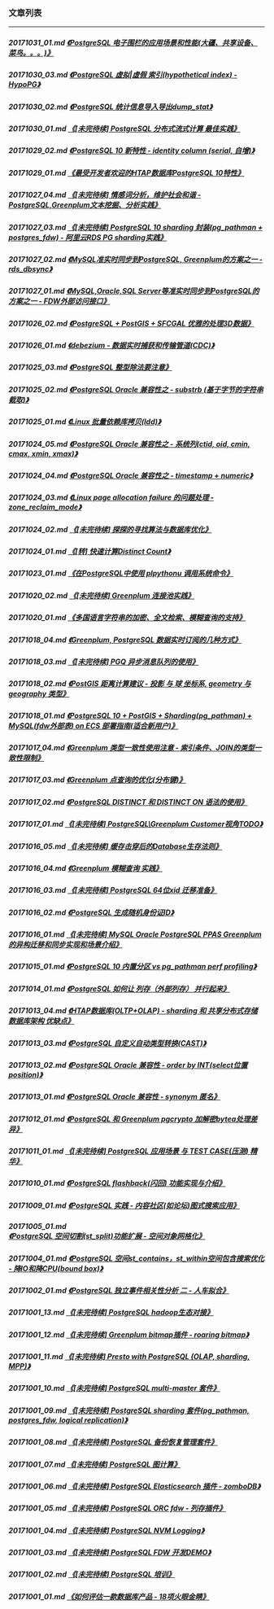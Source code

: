 ### 文章列表  
----  
##### 20171031_01.md   [《PostgreSQL 电子围栏的应用场景和性能(大疆、共享设备、菜鸟。。。)》](20171031_01.md)  
##### 20171030_03.md   [《PostgreSQL 虚拟|虚假 索引(hypothetical index) - HypoPG》](20171030_03.md)  
##### 20171030_02.md   [《PostgreSQL 统计信息导入导出dump_stat》](20171030_02.md)  
##### 20171030_01.md   [《[未完待续] PostgreSQL 分布式流式计算 最佳实践》](20171030_01.md)  
##### 20171029_02.md   [《PostgreSQL 10 新特性 - identity column (serial, 自增)》](20171029_02.md)  
##### 20171029_01.md   [《最受开发者欢迎的HTAP数据库PostgreSQL 10特性》](20171029_01.md)  
##### 20171027_04.md   [《[未完待续] 情感词分析，维护社会和谐 - PostgreSQL,Greenplum文本挖掘、分析实践》](20171027_04.md)  
##### 20171027_03.md   [《[未完待续] PostgreSQL 10 sharding 封装(pg_pathman + postgres_fdw) - 阿里云RDS PG sharding实践》](20171027_03.md)  
##### 20171027_02.md   [《MySQL准实时同步到PostgreSQL, Greenplum的方案之一 - rds_dbsync》](20171027_02.md)  
##### 20171027_01.md   [《MySQL,Oracle,SQL Server等准实时同步到PostgreSQL的方案之一 - FDW外部访问接口》](20171027_01.md)  
##### 20171026_02.md   [《PostgreSQL + PostGIS + SFCGAL 优雅的处理3D数据》](20171026_02.md)  
##### 20171026_01.md   [《debezium - 数据实时捕获和传输管道(CDC)》](20171026_01.md)  
##### 20171025_03.md   [《PostgreSQL 整型除法要注意》](20171025_03.md)  
##### 20171025_02.md   [《PostgreSQL Oracle 兼容性之 - substrb (基于字节的字符串截取)》](20171025_02.md)  
##### 20171025_01.md   [《Linux 批量依赖库拷贝(ldd)》](20171025_01.md)  
##### 20171024_05.md   [《PostgreSQL Oracle 兼容性之 - 系统列(ctid, oid, cmin, cmax, xmin, xmax)》](20171024_05.md)  
##### 20171024_04.md   [《PostgreSQL Oracle 兼容性之 - timestamp + numeric》](20171024_04.md)  
##### 20171024_03.md   [《Linux page allocation failure 的问题处理 - zone_reclaim_mode》](20171024_03.md)  
##### 20171024_02.md   [《[未完待续] 探探的寻找算法与数据库优化》](20171024_02.md)  
##### 20171024_01.md   [《[转] 快速计算Distinct Count》](20171024_01.md)  
##### 20171023_01.md   [《在PostgreSQL中使用 plpythonu 调用系统命令》](20171023_01.md)  
##### 20171020_02.md   [《[未完待续] Greenplum 连接池实践》](20171020_02.md)  
##### 20171020_01.md   [《多国语言字符串的加密、全文检索、模糊查询的支持》](20171020_01.md)  
##### 20171018_04.md   [《Greenplum, PostgreSQL 数据实时订阅的几种方式》](20171018_04.md)  
##### 20171018_03.md   [《[未完待续] PGQ 异步消息队列的使用》](20171018_03.md)  
##### 20171018_02.md   [《PostGIS 距离计算建议 - 投影 与 球 坐标系, geometry 与 geography 类型》](20171018_02.md)  
##### 20171018_01.md   [《PostgreSQL 10 + PostGIS + Sharding(pg_pathman) + MySQL(fdw外部表) on ECS 部署指南(适合新用户)》](20171018_01.md)  
##### 20171017_04.md   [《Greenplum 类型一致性使用注意 - 索引条件、JOIN的类型一致性限制》](20171017_04.md)  
##### 20171017_03.md   [《Greenplum 点查询的优化(分布键)》](20171017_03.md)  
##### 20171017_02.md   [《PostgreSQL DISTINCT 和 DISTINCT ON 语法的使用》](20171017_02.md)  
##### 20171017_01.md   [《[未完待续] PostgreSQL\Greenplum Customer视角TODO》](20171017_01.md)  
##### 20171016_05.md   [《[未完待续] 缓存击穿后的Database生存法则》](20171016_05.md)  
##### 20171016_04.md   [《Greenplum 模糊查询 实践》](20171016_04.md)  
##### 20171016_03.md   [《[未完待续] PostgreSQL 64位xid 迁移准备》](20171016_03.md)  
##### 20171016_02.md   [《PostgreSQL 生成随机身份证ID》](20171016_02.md)  
##### 20171016_01.md   [《[未完待续] MySQL Oracle PostgreSQL PPAS Greenplum 的异构迁移和同步实现和场景介绍》](20171016_01.md)  
##### 20171015_01.md   [《PostgreSQL 10 内置分区 vs pg_pathman perf profiling》](20171015_01.md)  
##### 20171014_01.md   [《PostgreSQL 如何让 列存（外部列存） 并行起来》](20171014_01.md)  
##### 20171013_04.md   [《HTAP数据库(OLTP+OLAP) - sharding 和 共享分布式存储 数据库架构 优缺点》](20171013_04.md)  
##### 20171013_03.md   [《PostgreSQL 自定义自动类型转换(CAST)》](20171013_03.md)  
##### 20171013_02.md   [《PostgreSQL Oracle 兼容性 - order by INT(select位置 position)》](20171013_02.md)  
##### 20171013_01.md   [《PostgreSQL Oracle 兼容性 - synonym 匿名》](20171013_01.md)  
##### 20171012_01.md   [《PostgreSQL 和 Greenplum pgcrypto 加解密bytea处理差异》](20171012_01.md)  
##### 20171011_01.md   [《[未完待续] PostgreSQL 应用场景 与 TEST CASE(压测) 精华》](20171011_01.md)  
##### 20171010_01.md   [《PostgreSQL flashback(闪回) 功能实现与介绍》](20171010_01.md)  
##### 20171009_01.md   [《PostgreSQL 实践 - 内容社区(如论坛)图式搜索应用》](20171009_01.md)  
##### 20171005_01.md   [《PostgreSQL 空间切割(st_split)功能扩展 - 空间对象网格化》](20171005_01.md)  
##### 20171004_01.md   [《PostgreSQL 空间st_contains，st_within空间包含搜索优化 - 降IO和降CPU(bound box)》](20171004_01.md)  
##### 20171002_01.md   [《PostgreSQL 独立事件相关性分析 二 - 人车拟合》](20171002_01.md)  
##### 20171001_13.md   [《[未完待续] PostgreSQL hadoop生态对接》](20171001_13.md)  
##### 20171001_12.md   [《[未完待续] Greenplum bitmap插件 - roaring bitmap》](20171001_12.md)  
##### 20171001_11.md   [《[未完待续] Presto with PostgreSQL (OLAP, sharding, MPP)》](20171001_11.md)  
##### 20171001_10.md   [《[未完待续] PostgreSQL multi-master 套件》](20171001_10.md)  
##### 20171001_09.md   [《[未完待续] PostgreSQL sharding 套件(pg_pathman, postgres_fdw, logical replication)》](20171001_09.md)  
##### 20171001_08.md   [《[未完待续] PostgreSQL 备份恢复管理套件》](20171001_08.md)  
##### 20171001_07.md   [《[未完待续] PostgreSQL 图计算》](20171001_07.md)  
##### 20171001_06.md   [《[未完待续] PostgreSQL Elasticsearch 插件 - zomboDB》](20171001_06.md)  
##### 20171001_05.md   [《[未完待续] PostgreSQL ORC fdw - 列存插件》](20171001_05.md)  
##### 20171001_04.md   [《[未完待续] PostgreSQL NVM Logging》](20171001_04.md)  
##### 20171001_03.md   [《[未完待续] PostgreSQL FDW 开发DEMO》](20171001_03.md)  
##### 20171001_02.md   [《[未完待续] PostgreSQL 培训》](20171001_02.md)  
##### 20171001_01.md   [《如何评估一款数据库产品 - 18项火眼金睛》](20171001_01.md)  
